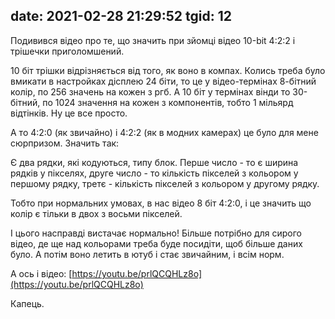 date: 2021-02-28 21:29:52
tgid: 12
----

Подивився відео про те, що значить при зйомці відео 10-bit 4:2:2 і трішечки приголомшений. 

10 біт трішки відрізняється від того, як воно в компах. Колись треба було вмикати в настройках дісплею 24 біти, то це у відео-термінах 8-бітний колір, по 256 значень на кожен з ргб. А 10 біт у термінах вінди то 30-бітний, по 1024 значення на кожен з компонентів, тобто 1 мільярд відтінків. Ну це все просто. 

А то 4:2:0 (як звичайно) і 4:2:2 (як в модних камерах) це було для мене сюрпризом. Значить так:

Є два рядки, які кодуються, типу блок. Перше число - то є ширина рядків у пікселях, друге число - то кількість пікселей з кольором у першому рядку, третє - кількість пікселей з кольором у другому рядку. 

Тобто при нормальних умовах, в нас відео 8 біт 4:2:0, і це значить що колір є тільки в двох з восьми пікселей. 

І цього насправді вистачає нормально! Більше потрібно для сирого відео, де ще над кольорами треба буде посидіти, щоб більше даних було. А потім воно летить в ютуб і стає звичайним, і всім норм. 

А ось і відео: [https://youtu.be/prlQCQHLz8o](https://youtu.be/prlQCQHLz8o)

Капець.